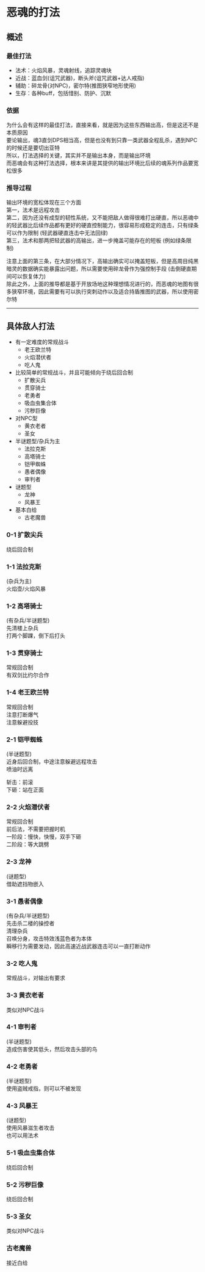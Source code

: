 # 恶魂的打法
## 概述
### 最佳打法
- 法术：火焰风暴，灵魂射线，追踪灵魂块
- 近战：蓝血剑(诅咒武器)，断头斧(诅咒武器+达人戒指)
- 辅助：碎龙骨(对NPC)，密尔特(推图狭窄地形使用)
- 生存：各种buff，包括惜别、防护、沉默

### 依据
为什么会有这样的最佳打法，直接来看，就是因为这些东西输出高，但是这还不是本质原因  
要论输出，魂3直剑DPS相当高，但是也没有到只靠一类武器全程乱杀，遇到NPC的时候还是要切出亚特  
所以，打法选择的关键，其实并不是输出本身，而是输出环境  
而恶魂会有这种打法选择，根本来讲是其提供的输出环境比后续的魂系列作品要宽松很多  
### 推导过程
输出环境的宽松体现在三个方面  
第一，法术是远程攻击  
第二，因为还没有成型的韧性系统，又不能把敌人做得很难打出硬直，所以恶魂中的轻武器比后续作品都有更好的硬直控制能力，很容易形成稳定的连击，只有绿条可以作为限制 (轻武器硬直连击中无法回绿)  
第三，法术和那两把轻武器的高输出，进一步掩盖可能存在的短板 (例如绿条限制)  

注意上面的第三条，在大部分情况下，高输出确实可以掩盖短板，但是高周目纯黑暗灵的数据确实能暴露出问题，所以需要使用碎龙骨作为强控制手段 (击倒硬直期间可以恢复体力)  
除此之外，上面的推导都是基于开放场地这种理想情况进行的，而恶魂的地图有很多狭窄环境，因此需要有可以执行突刺动作以及适合持盾推图的武器，所以使用密尔特  

---

## 具体敌人打法
- 有一定难度的常规战斗
	- 老王欧兰特
	- 火焰潜伏者
	- 吃人鬼
- 比较简单的常规战斗，并且可能倾向于绕后回合制
	- 扩散尖兵
	- 贯穿骑士
	- 老勇者
	- 吸血虫集合体
	- 污秽巨像
- 对NPC型
	- 黄衣老者
	- 圣女
- 半谜题型/杂兵为主
	- 法拉克斯
	- 高塔骑士
	- 铠甲蜘蛛
	- 愚者偶像
	- 审判者
- 谜题型
	- 龙神
	- 风暴王
- 基本白给
	- 古老魔兽

### 0-1 扩散尖兵
绕后回合制  
### 1-1 法拉克斯
(杂兵为主)  
火焰壶/火焰风暴  
### 1-2 高塔骑士
(有杂兵/半谜题型)  
先清楼上杂兵  
打两个脚踝，倒下后打头  
### 1-3 贯穿骑士
常规回合制  
有双剑比约尔合作  
### 1-4 老王欧兰特
常规回合制  
注意打断爆气  
注意躲避投技  
### 2-1 铠甲蜘蛛
(半谜题型)  
近身后回合制，中途注意躲避远程攻击  
喷油时远离  

斩击：前滚  
下砸：站在正面  
### 2-2 火焰潜伏者
常规回合制  
前后法，不需要把握时机  
一阶段：慢快，快慢，双手下砸  
二阶段：等大跳劈  
### 2-3 龙神
(谜题型)  
借助遮挡物嵌入  
### 3-1 愚者偶像
(有杂兵/半谜题型)  
先击杀二楼的操控者  
清理杂兵  
召唤分身，攻击特效浅蓝色者为本体  
瞬移行为需要发动，因此高速近战武器连击可以一直打断动作  
### 3-2 吃人鬼
常规战斗，对输出有要求  
### 3-3 黄衣老者
类似对NPC战斗  
### 4-1 审判者
(半谜题型)  
造成伤害使其低头，然后攻击头部的鸟  
### 4-2 老勇者
(半谜题型)  
使用盗贼戒指，则可以不被发现  
### 4-3 风暴王
(谜题型)  
使用风暴滋生者攻击  
也可以用法术  
### 5-1 吸血虫集合体
绕后回合制  
### 5-2 污秽巨像
绕后回合制  
### 5-3 圣女
类似对NPC战斗  
### 古老魔兽
接近白给  
